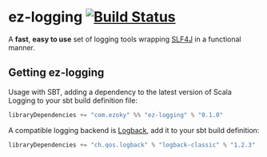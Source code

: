 # ez-logging [![Build Status](https://travis-ci.com/ezoky/ez-logging.svg?branch=master)](https://travis-ci.com/ezoky/ez-logging)

A **fast**, **easy to use** set of logging tools wrapping [SLF4J](http://www.slf4j.org) in a functional manner.


## Getting ez-logging

Usage with SBT, adding a dependency to the latest version of Scala Logging to your sbt build definition file:

```scala
libraryDependencies += "com.ezoky" %% "ez-logging" % "0.1.0"
```

A compatible logging backend is [Logback](http://logback.qos.ch), add it to your sbt build definition:

```scala
libraryDependencies += "ch.qos.logback" % "logback-classic" % "1.2.3"
```
 